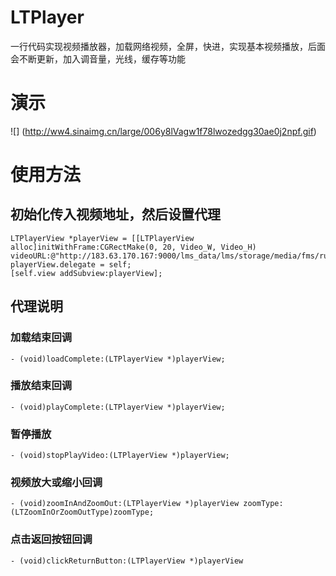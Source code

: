 # LTPlayer
一行代码实现视频播放器，加载网络视频，全屏，快进，实现基本视频播放，后面会不断更新，加入调音量，光线，缓存等功能
# 演示
![] (http://ww4.sinaimg.cn/large/006y8lVagw1f78lwozedgg30ae0j2npf.gif)
# 使用方法
## 初始化传入视频地址，然后设置代理
    LTPlayerView *playerView = [[LTPlayerView alloc]initWithFrame:CGRectMake(0, 20, Video_W, Video_H) videoURL:@"http://183.63.170.167:9000/lms_data/lms/storage/media/fms/ruheyuxiashugoutong_57a2cbfdb8cc9215161964jchce9eitr.mp4"];
    playerView.delegate = self;
    [self.view addSubview:playerView];
## 代理说明

### 加载结束回调 
```
- (void)loadComplete:(LTPlayerView *)playerView;
```
### 播放结束回调  
```
- (void)playComplete:(LTPlayerView *)playerView;
```
### 暂停播放
```
- (void)stopPlayVideo:(LTPlayerView *)playerView;
```
### 视频放大或缩小回调
```
- (void)zoomInAndZoomOut:(LTPlayerView *)playerView zoomType:(LTZoomInOrZoomOutType)zoomType;
```
### 点击返回按钮回调
```
- (void)clickReturnButton:(LTPlayerView *)playerView
```
